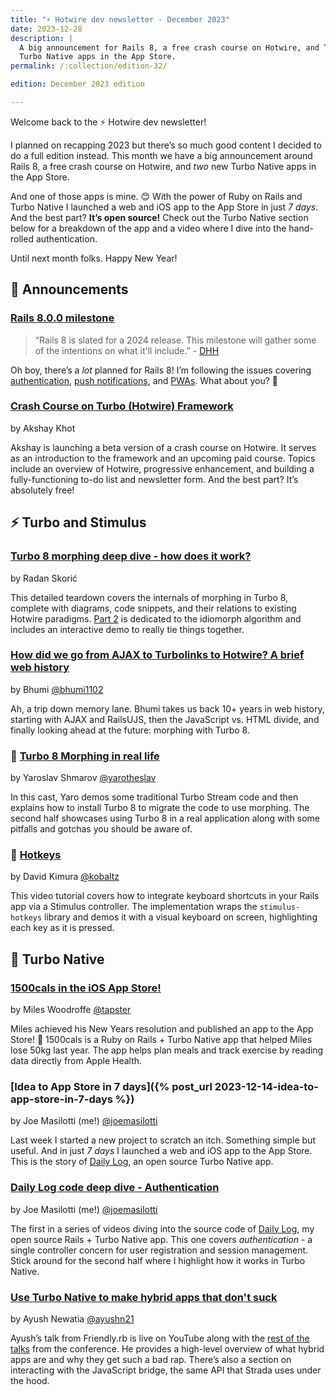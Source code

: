 ```yaml
---
title: "⚡️ Hotwire dev newsletter - December 2023"
date: 2023-12-28
description: |
  A big announcement for Rails 8, a free crash course on Hotwire, and TWO new
  Turbo Native apps in the App Store.
permalink: /:collection/edition-32/

edition: December 2023 edition

---
```


Welcome back to the ⚡️ Hotwire dev newsletter!

I planned on recapping 2023 but there’s so much good content I decided to do a full edition instead. This month we have a big announcement around Rails 8, a free crash course on Hotwire, and *two* new Turbo Native apps in the App Store.

And one of those apps is mine. 😊 With the power of Ruby on Rails and Turbo Native I launched a web and iOS app to the App Store in just *7 days*. And the best part? **It’s open source!** Check out the Turbo Native section below for a breakdown of the app and a video where I dive into the hand-rolled authentication.

Until next month folks. Happy New Year!

## 📣 Announcements

### [Rails 8.0.0 milestone](https://github.com/rails/rails/milestone/87)

> “Rails 8 is slated for a 2024 release. This milestone will gather some of the intentions on what it'll include.” - [DHH](https://twitter.com/dhh/status/1739776383637959000)

Oh boy, there’s a *lot* planned for Rails 8! I’m following the issues covering [authentication](https://github.com/rails/rails/issues/50446), [push notifications](https://github.com/rails/rails/issues/50454), and [PWAs](https://github.com/rails/rails/issues/50455). What about you? 🤩

### [Crash Course on Turbo (Hotwire) Framework](https://www.writesoftwarewell.com/turbo-hotwire-crash-course/)

by Akshay Khot

Akshay is launching a beta version of a crash course on Hotwire. It serves as an introduction to the framework and an upcoming paid course. Topics include an overview of Hotwire, progressive enhancement, and building a fully-functioning to-do list and newsletter form. And the best part? It’s absolutely free!

## ⚡️ Turbo and Stimulus

### [Turbo 8 morphing deep dive - how does it work?](https://radanskoric.com/articles/turbo-morphing-deep-dive)

by Radan Skorić

This detailed teardown covers the internals of morphing in Turbo 8, complete with diagrams, code snippets, and their relations to existing Hotwire paradigms. [Part 2](https://radanskoric.com/articles/turbo-morphing-deep-dive-idiomorph) is dedicated to the idiomorph algorithm and includes an interactive demo to really tie things together.

### [How did we go from AJAX to Turbolinks to Hotwire? A brief web history](https://buttondown.email/bhumi/archive/how-did-we-go-from-ajax-to-turbolinks-to-hotwire/)

by Bhumi [@bhumi1102](https://twitter.com/bhumi1102/)

Ah, a trip down memory lane. Bhumi takes us back 10+ years in web history, starting with AJAX and RailsUJS, then the JavaScript vs. HTML divide, and finally looking ahead at the future: morphing with Turbo 8.

### 🎥 [Turbo 8 Morphing in real life](https://superails.com/posts/rails-156-turbo-8-morphing-in-real-life)

by Yaroslav Shmarov [@yarotheslav](https://twitter.com/yarotheslav)

In this cast, Yaro demos some traditional Turbo Stream code and then explains how to install Turbo 8 to migrate the code to use morphing. The second half showcases using Turbo 8 in a real application along with some pitfalls and gotchas you should be aware of.

### 🎥 [Hotkeys](https://www.driftingruby.com/episodes/hotkeys)

by David Kimura [@kobaltz](https://twitter.com/kobaltz)

This video tutorial covers how to integrate keyboard shortcuts in your Rails app via a Stimulus controller. The implementation wraps the `stimulus-hotkeys` library and demos it with a visual keyboard on screen, highlighting each key as it is pressed.

## 📲 Turbo Native

### [1500cals in the iOS App Store!](https://mileswoodroffe.com/articles/1500cals-app-store)

by Miles Woodroffe [@tapster](https://twitter.com/tapster)

Miles achieved his New Years resolution and published an app to the App Store! 🎉 1500cals is a Ruby on Rails + Turbo Native app that helped Miles lose 50kg last year. The app helps plan meals and track exercise by reading data directly from Apple Health.

### [Idea to App Store in 7 days]({% post_url 2023-12-14-idea-to-app-store-in-7-days %})

by Joe Masilotti (me!) [@joemasilotti](https://twitter.com/joemasilotti)

Last week I started a new project to scratch an itch. Something simple but useful. And in just *7 days* I launched a web and iOS app to the App Store. This is the story of [Daily Log](https://dailylog.ing/), an open source Turbo Native app.

### **[Daily Log code deep dive - Authentication](https://www.youtube.com/watch?v=UrefcZzD3kE)**

by Joe Masilotti (me!) [@joemasilotti](https://twitter.com/joemasilotti)

The first in a series of videos diving into the source code of [Daily Log](https://dailylog.ing/), my open source Rails + Turbo Native app. This one covers *authentication* - a single controller concern for user registration and session management. Stick around for the second half where I highlight how it works in Turbo Native.

### **[Use Turbo Native to make hybrid apps that don't suck](https://www.youtube.com/watch?v=N4g_raRF-cE)**

by Ayush Newatia [@ayushn21](https://twitter.com/ayushn21)

Ayush’s talk from Friendly.rb is live on YouTube along with the [rest of the talks](https://www.youtube.com/@Friendlyrb/videos?view=0&sort=dd&shelf_id=0) from the conference. He provides a high-level overview of what hybrid apps are and why they get such a bad rap. There’s also a section on interacting with the JavaScript bridge, the same API that Strada uses under the hood.
